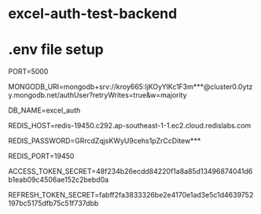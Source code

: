 # excel-auth-test-backend

# .env file setup

PORT=5000

MONGODB_URI=mongodb+srv://kroy665:IjKOyYlKc1F3m***@cluster0.0ytzy.mongodb.net/authUser?retryWrites=true&w=majority

DB_NAME=excel_auth

REDIS_HOST=redis-19450.c292.ap-southeast-1-1.ec2.cloud.redislabs.com

REDIS_PASSWORD=GRrcdZqjsKWyU9cehs1pZrCcDitew***

REDIS_PORT=19450

ACCESS_TOKEN_SECRET=48f234b26ecdd84220f1a8a85d13496874041d6b1eab09c4506ae152c2bebd0a

REFRESH_TOKEN_SECRET=fabff2fa3833326be2e4170e1ad3e5c1d4639752197bc5175dfb75c51f737dbb

